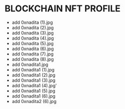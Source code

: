 # BLOCKCHAIN NFT PROFILE
- add 0xnadita (1).jpg
- add 0xnadita (2).jpg
- add 0xnadita (3).jpg
- add 0xnadita (4).jpg
- add 0xnadita (5).jpg
- add 0xnadita (6).jpg
- add 0xnadita (7).jpg
- add 0xnadita (8).jpg
- add 0xnadita1.jpg
- add 0xnadita1 (1).jpg
- add 0xnadita1 (2).jpg
- add 0xnadita1 (3).jpg
- add 0xnadita1 (4).jpg'
- add 0xnadita1 (5).jpg
- add 0xnadita1 (6).jpg
- add 0xnadita2 (6).jpg
